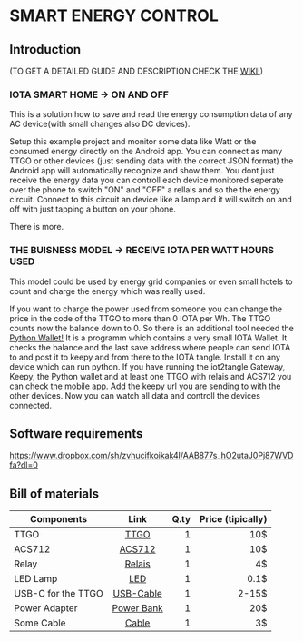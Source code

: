 # SMART ENERGY CONTROL
## Introduction
(TO GET A DETAILED GUIDE AND DESCRIPTION CHECK THE <a href="https://github.com/IOTAplus/SMART-ENERGY-CONTROLL/wiki/">WIKI!</a>)
### IOTA SMART HOME   -> ON AND OFF
This is a solution how to save and read the energy consumption data of any AC device(with small changes also DC devices). 

Setup this example project and monitor some data like Watt or the consumed energy directly on the Android app.
You can connect as many TTGO or other devices (just sending data with the correct JSON format) the Android app will automatically recognize 
and show them. You dont just receive the energy data you can controll each device monitored seperate over the phone to switch "ON" and "OFF" a rellais and so the the energy circuit.
Connect to this circuit an device like a lamp and it will switch on and off with just tapping a button on your phone.

There is more. 
### THE BUISNESS MODEL -> RECEIVE IOTA PER WATT HOURS USED

This model could be used by energy grid companies or even small hotels to count and charge the energy which was really used.

If you want to charge the power used from someone you can change the price in the code of the TTGO to more than 0 IOTA per Wh.
The TTGO counts now the balance down to 0. So there is an additional tool needed the  <a href="https://github.com/IOTAplus/SMART-ENERGY-CONTROL/tree/main/PythonWallet">Python Wallet!</a>
It is a programm which contains a very small IOTA Wallet. It checks the balance and the last save address where people can send IOTA to and post it to keepy and from there to the IOTA tangle.
Install it on any device which can run python. 
If you have running the iot2tangle Gateway, Keepy, the Python wallet and at least one TTGO with relais and ACS712 you can check the mobile app.
Add the keepy url you are sending to with the other devices. Now you can watch all data and controll the devices connected.   

## Software requirements
https://www.dropbox.com/sh/zvhucifkoikak4l/AAB877s_hO2utaJ0Pj87WVDfa?dl=0


## Bill of materials

| Components	| Link   | Q.ty  |Price (tipically)
| ------------- |:-------------:| -----:|-----------------:
| TTGO          | [TTGO](https://www.banggood.com/TTGO-T-Display-ESP32-CP2104-WiFi-bluetooth-Module-1_14-Inch-LCD-Development-Board-LILYGO-for-Arduino-products-that-work-with-official-Arduino-boards-p-1522925.html?utm_source=googleshopping&utm_medium=cpc_organic&gmcCountry=CH&utm_content=minha&utm_campaign=minha-ch-en-pc&currency=CHF&createTmp=1&utm_source=googleshopping&utm_medium=cpc_bgs&utm_content=xibei&utm_campaign=xibei-ssc-ch-warehouse-all-0922&cur_warehouse=UK) |     1 | 10$
| ACS712        | [ACS712](https://www.galaxus.ch/en/s1/product/acs712-sensor-electronics-modules-8193978?gclsrc=ds&gclsrc=ds) | 1      |10$
| Relay        | [Relais](https://www.galaxus.ch/en/s1/product/acs712-sensor-electronics-modules-8193978?gclsrc=ds&gclsrc=ds)      |     1 | 4$
| LED Lamp | [LED](https://www.reichelt.com/ch/de/led-5-mm-bedrahtet-rot-5-mcd-60--led-5mm-2ma-rt-p21627.html?PROVID=2808&gclid=CjwKCAiAnvj9BRA4EiwAuUMDf4LytdpEjwGv7ao9chOvG5fp72vGqP20uMangznA93wCwf4ZlMNdYRoC0FcQAvD_BwE)|1|0.1$
|USB-C for the TTGO | [USB-Cable](https://www.microspot.ch/de/mobiltelefon-tablet-wearables/mobiltelefon/mobiltelefon-tablet-kabel-adapter--c413000/intertronic-usb-c-kabel-usb-3-0-usb-typ-c-1-m--p0001860850?gclsrc=ds&gclsrc=ds)| 1|2-15$|
|Power Adapter|[Power Bank]()|1|20$|
|Some Cable|[Cable](https://www.digikey.ch/product-detail/de/mikroelektronika/MIKROE-513/1471-1232-ND/4495596?utm_adgroup=Jumper%20Wire&utm_source=google&utm_medium=cpc&utm_campaign=Shopping_Product_Prototyping%2C%20Fabrication%20Products&utm_term=&productid=4495596)|1|3$|
